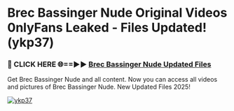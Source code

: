 # Brec Bassinger Nude Original Videos 0nlyFans Leaked - Files Updated! (ykp37)

<h3>🔴 CLICK HERE 🌐==►► <a href="https://tinyurl.com/yrmya6cz" rel="nofollow">Brec Bassinger Nude Updated Files</a></h3>

Get Brec Bassinger Nude and all content. Now you can access all videos and pictures of Brec Bassinger Nude. New Updated Files 2025!

[![ykp37](https://i.imgur.com/FMdXYCs.gif)](https://tinyurl.com/yrmya6cz)
